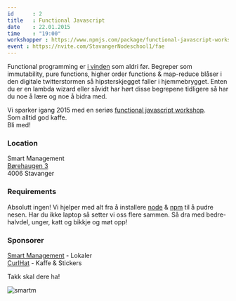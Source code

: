 ```yaml
---
id      : 2
title   : Functional Javascript
date    : 22.01.2015
time    : "19:00"
workshopper : https://www.npmjs.com/package/functional-javascript-workshop
event : https://nvite.com/StavangerNodeschool1/fae
---
```


Functional programming er [i vinden](https://medium.com/@jugoncalves/functional-programming-should-be-your-1-priority-for-2015-47dd4641d6b9) som aldri før. Begreper som immutability, pure functions, higher order functions & map-reduce blåser i den digitale twitterstormen så hipsterskjegget faller i hjemmebrygget. Enten du er en lambda wizard eller såvidt har hørt disse begrepene tidligere så har du noe å lære og noe å bidra med. 

Vi sparker igang 2015 med en seriøs [functional javascript workshop](https://www.npmjs.com/package/functional-javascript-workshop).  
Som alltid god kaffe.  
Bli med!

### Location

Smart Management  
[Børehaugen 3 ](https://a.tiles.mapbox.com/v4/asbjornenge.k5l0opfl/page.html?access_token=pk.eyJ1IjoiYXNiam9ybmVuZ2UiLCJhIjoiMlRFQ1RrayJ9.CPLmNom9oy3ynpS4stUShw#19/58.97382/5.73116)  
4006 Stavanger

### Requirements

Absolutt ingen! Vi hjelper med alt fra å installere [node](http://nodejs.org/) & [npm](https://www.npmjs.org/) til å pudre nesen. Har du ikke laptop så setter vi oss flere sammen. Så dra med bedre-halvdel, unger, katt og bikkje og møt opp!

### Sponsorer

[Smart Management](http://www.smartm.no) - Lokaler  
[CurlHat](http://www.asbjornenge.com) - Kaffe & Stickers

Takk skal dere ha!

![smartm](http://www.smartm.no/storage/logo.png)